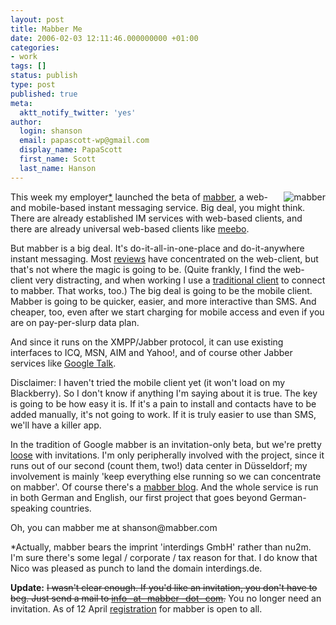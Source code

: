 ```yaml
---
layout: post
title: Mabber Me
date: 2006-02-03 12:11:46.000000000 +01:00
categories:
- work
tags: []
status: publish
type: post
published: true
meta:
  aktt_notify_twitter: 'yes'
author:
  login: shanson
  email: papascott-wp@gmail.com
  display_name: PapaScott
  first_name: Scott
  last_name: Hanson
---
```

<p><a href="http://mabber.com/"><img src="https://res.cloudinary.com/papascott/image/upload/wordpress/wp-content/uploads/2006/02/mabber.gif" border="0" alt="mabber" align="right" /></a>This week my employer<a href="#interdings">*</a> launched the beta of <a href="http://mabber.com/">mabber</a>, a web- and mobile-based instant messaging service. Big deal, you might think. There are already established IM services with web-based clients, and there are already universal web-based clients like <a href="http://meebo.com/">meebo</a>. </p>
<p>But mabber is a big deal. It's do-it-all-in-one-place and do-it-anywhere instant messaging. Most <a href="http://vowe.net/archives/006817.html">reviews</a> have concentrated on the web-client, but that's not where the magic is going to be. (Quite frankly, I find the web-client very distracting, and when working I use a <a href="http://www.adiumx.com/">traditional client</a> to connect to mabber. That works, too.) The big deal is going to be the mobile client. Mabber is going to be quicker, easier, and more interactive than SMS. And cheaper, too, even after we start charging for mobile access and even if you are on pay-per-slurp data plan.</p>
<p>And since it runs on the XMPP/Jabber protocol, it can use existing interfaces to ICQ, MSN, AIM and Yahoo!, and of course other Jabber services like <a href="http://www.google.com/talk/">Google Talk</a>.</p>
<p>Disclaimer: I haven't tried the mobile client yet (it won't load on my Blackberry). So I don't know if anything I'm saying about it is true. The key is going to be how easy it is. If it's a pain to install and contacts have to be added manually, it's not going to work. If it is truly easier to use than SMS, we'll have a killer app. </p>
<p>In the tradition of Google mabber is an invitation-only beta, but we're pretty <a href="mailto:info@mabber.com">loose</a> with invitations. I'm only peripherally involved with the project, since it runs out of our second (count them, two!) data center in D&uuml;sseldorf; my involvement is mainly 'keep everything else running so we can concentrate on mabber'. Of course there's a <a href="http://blog.mabber.com/">mabber blog</a>. And the whole service is run in both German and English, our first project that goes beyond German-speaking countries.</p>
<p>Oh, you can mabber me at shanson@mabber.com</p>
<p><a name="interdings">*</a>Actually, mabber bears the imprint 'interdings GmbH' rather than nu2m. I'm sure there's some legal / corporate / tax reason for that. I do know that Nico was pleased as punch to land the domain interdings.de.</p>
<p><strong>Update:</strong> <strike>I wasn't clear enough. If you'd like an invitation, you don't have to beg. Just send a mail to <a href="mailto:info@mabber.com">info -at- mabber -dot- com</a>.</strike> You no longer need an invitation. As of 12 April <a href="http://mabber.com">registration</a> for mabber is open to all. </p>
